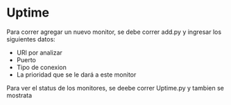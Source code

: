 # Uptime

Para correr agregar un nuevo monitor, se debe correr add.py y ingresar los siguientes datos:

- URl por analizar
- Puerto
- Tipo de conexion
- La prioridad que se le dará a este monitor


Para ver el status de los monitores, se deebe correr Uptime.py y tambien se mostrata
